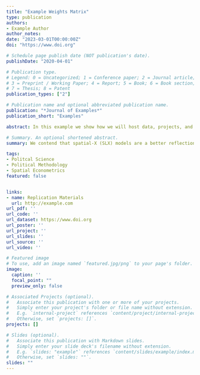 ```yaml
---
title: "Example Weights Matrix"
type: publication
authors:
- Example Author
author_notes:
date: "2023-03-01T00:00:00Z"
doi: "https://www.doi.org"

# Schedule page publish date (NOT publication's date).
publishDate: "2020-04-01"

# Publication type.
# Legend: 0 = Uncategorized; 1 = Conference paper; 2 = Journal article;
# 3 = Preprint / Working Paper; 4 = Report; 5 = Book; 6 = Book section;
# 7 = Thesis; 8 = Patent
publication_types: ["2"]

# Publication name and optional abbreviated publication name.
publication: "*Journal of Examples*"
publication_short: "Examples"

abstract: In this example we show how we will host data, projects, and weights on the archive. 

# Summary. An optional shortened abstract.
summary: We contend that spatial-X (SLX) models are a better reflection of typical theories about spatial processes.

tags:
- Politcal Science 
- Political Methodology
- Spatial Econometrics
featured: false


links:
- name: Replication Materials
  url: http://example.com
url_pdf: ''
url_code: ''
url_dataset: https://www.doi.org
url_poster: ''
url_project: ''
url_slides: ''
url_source: ''
url_video: ''

# Featured image
# To use, add an image named `featured.jpg/png` to your page's folder. 
image:
  caption: ''
  focal_point: ""
  preview_only: false

# Associated Projects (optional).
#   Associate this publication with one or more of your projects.
#   Simply enter your project's folder or file name without extension.
#   E.g. `internal-project` references `content/project/internal-project/index.md`.
#   Otherwise, set `projects: []`.
projects: []

# Slides (optional).
#   Associate this publication with Markdown slides.
#   Simply enter your slide deck's filename without extension.
#   E.g. `slides: "example"` references `content/slides/example/index.md`.
#   Otherwise, set `slides: ""`.
slides: ""
---
```


